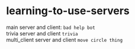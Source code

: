 # learning-to-use-servers
main server and client: `bad help bot`\
trivia server and client `trivia`\
multi_client server and client `move circle thing`
